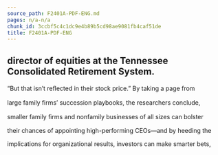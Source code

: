 ```yaml
---
source_path: F2401A-PDF-ENG.md
pages: n/a-n/a
chunk_id: 3ccbf5c4c1dc9e4b89b5cd98ae9081fb4caf51de
title: F2401A-PDF-ENG
---
```

## director of equities at the Tennessee Consolidated Retirement System.

“But that isn’t reﬂected in their stock price.” By taking a page from

large family ﬁrms’ succession playbooks, the researchers conclude,

smaller family ﬁrms and nonfamily businesses of all sizes can bolster

their chances of appointing high-performing CEOs—and by heeding the

implications for organizational results, investors can make smarter bets,
